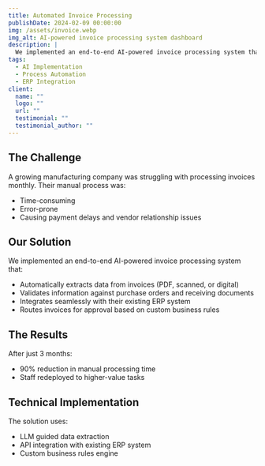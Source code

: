 ```yaml
---
title: Automated Invoice Processing
publishDate: 2024-02-09 00:00:00
img: /assets/invoice.webp
img_alt: AI-powered invoice processing system dashboard
description: |
  We implemented an end-to-end AI-powered invoice processing system that reduced manual work by 90% and nearly eliminated errors.
tags:
  - AI Implementation
  - Process Automation
  - ERP Integration
client:
  name: ""
  logo: ""
  url: ""
  testimonial: ""
  testimonial_author: ""
---
```


## The Challenge

A growing manufacturing company was struggling with processing invoices monthly. Their manual process was:

- Time-consuming
- Error-prone
- Causing payment delays and vendor relationship issues

## Our Solution

We implemented an end-to-end AI-powered invoice processing system that:

- Automatically extracts data from invoices (PDF, scanned, or digital)
- Validates information against purchase orders and receiving documents
- Integrates seamlessly with their existing ERP system
- Routes invoices for approval based on custom business rules

## The Results

After just 3 months:

- 90% reduction in manual processing time
- Staff redeployed to higher-value tasks

## Technical Implementation

The solution uses:

- LLM guided data extraction
- API integration with existing ERP system
- Custom business rules engine
